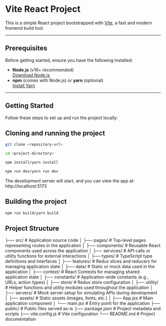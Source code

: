 # Vite React Project

This is a simple React project bootstrapped with [Vite](https://vitejs.dev/), a fast and modern frontend build tool.

---

## Prerequisites

Before getting started, ensure you have the following installed:

- **Node.js** (v16+ recommended)  
  [Download Node.js](https://nodejs.org/)
- **npm** (comes with Node.js) or **yarn** (optional)  
  [Install Yarn](https://classic.yarnpkg.com/lang/en/docs/install/)

---

## Getting Started

Follow these steps to set up and run the project locally:

## Cloning and running the project

```bash
git clone <repository-url>

cd <project-directory>

npm install/yarn install

npm run dev/yarn run dev

```

The development server will start, and you can view the app at:
http://localhost:5173

## Building the project

```bash
npm run build/yarn build
```

## Project Structure

├── src/                # Application source code
│   ├── pages/          # Top-level pages representing routes in the application
│   ├── components/     # Reusable React components used across the application
│   ├── services/       # API calls or utility functions for external interactions
│   ├── types/          # TypeScript type definitions and interfaces
│   ├── features/       # Redux slices and reducers for managing application state
│   ├── data/           # Static or mock data used in the application
│   ├── context/        # React Contexts for managing shared application state
│   ├── constants/      # Application-wide constants (e.g., URLs, action types)
│   ├── store/          # Redux store configuration
│   ├── utility/        # Helper functions and utility modules used throughout the application
│   ├── servers/        # Mock server setup for simulating APIs during development
│   ├── assets/         # Static assets (images, fonts, etc.)
│   ├── App.jsx         # Main application component
│   └── main.jsx        # Entry point for the application
├── public/             # Public files served as-is
├── package.json        # Project metadata and scripts
├── vite.config.js      # Vite configuration
└── README.md           # Project documentation
